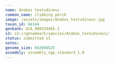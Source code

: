 ```yaml
---
name: Anabas testudineus
common_name: climbing perch
image: /assets/images/Anabas_testudineus.jpg
taxon_id: 64144
genbank: GCA_900324465.1
s3: s3://genomeark/species/Anabas_testudineus/
status: submitted v1
notes:
genome_size: 662696525
assembly: assembly_vgp_standard_1.0
---
```

